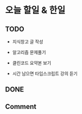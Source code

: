 # 오늘 할일 & 한일

## TODO

- 지식창고 글 작성

- 알고리즘 문제풀기

- 클린코드 요약본 보기

- 시간 남으면 타입스크립트 강의 듣기

## DONE

## Comment
